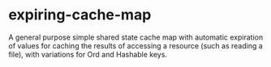 
expiring-cache-map
==================

A general purpose simple shared state cache map with automatic expiration of
values for caching the results of accessing a resource (such as reading a file),
with variations for Ord and Hashable keys.
